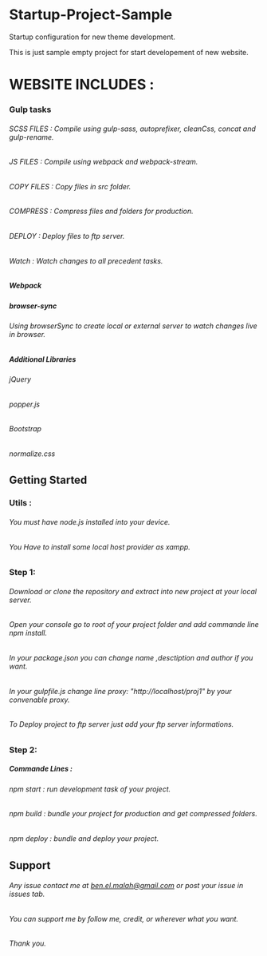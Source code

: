 # Startup-Project-Sample
Startup configuration for new theme development.

This is just sample empty project for start developement of new website.

# WEBSITE INCLUDES :

### Gulp tasks
######  SCSS FILES  : Compile using gulp-sass, autoprefixer, cleanCss, concat and gulp-rename.
######  JS FILES    : Compile using webpack and webpack-stream.
######  COPY FILES  : Copy files in src folder.
######  COMPRESS    : Compress files and folders for production.
######  DEPLOY      : Deploy files to ftp server.
######  Watch       : Watch changes to all precedent tasks.

##### Webpack
##### browser-sync
######  Using browserSync to create local or external server to watch changes live in browser.

##### Additional Libraries
######  jQuery
######  popper.js
######  Bootstrap
######  normalize.css

##  Getting Started
###   Utils :
######  You must have node.js installed into your device.
######  You Have to install some local host provider as xampp.
###   Step 1:
######  Download or clone the repository and extract into new project at your local server.
######  Open your console go to root of your project folder and add commande line npm install.
######  In your package.json you can change name ,desctiption and author if you want.
######  In your gulpfile.js change line proxy: "http://localhost/proj1" by your convenable proxy.
######  To Deploy project to ftp server just add your ftp server informations.
###   Step 2:
#####  Commande Lines :
###### npm start   : run development task of your project.
###### npm build   : bundle your project for production and get compressed folders.
###### npm deploy  : bundle and deploy your project.

##  Support
######   Any issue contact me at ben.el.malah@gmail.com or post your issue in issues tab.
######   You can support me by follow me, credit, or wherever what you want.
######   Thank you.
